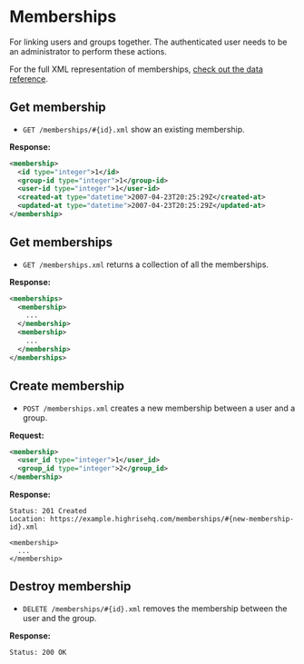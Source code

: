 Memberships
===========

For linking users and groups together. The authenticated user needs to be an administrator to perform these actions.

For the full XML representation of memberships, [check out the data reference](https://github.com/37signals/highrise-api/blob/master/sections/data_reference.md#membership).


Get membership
--------------

* `GET /memberships/#{id}.xml` show an existing membership.

**Response:**

``` xml
<membership>
  <id type="integer">1</id>
  <group-id type="integer">1</group-id>
  <user-id type="integer">1</user-id>
  <created-at type="datetime">2007-04-23T20:25:29Z</created-at>
  <updated-at type="datetime">2007-04-23T20:25:29Z</updated-at>
</membership>
```


Get memberships
---------------

* `GET /memberships.xml` returns a collection of all the memberships.

**Response:**

``` xml
<memberships>
  <membership>
    ...
  </membership>
  <membership>
    ...
  </membership>
</memberships>
```


Create membership
-----------------

* `POST /memberships.xml` creates a new membership between a user and a group.

**Request:**

``` xml
<membership>
  <user_id type="integer">1</user_id>
  <group_id type="integer">2</group_id>
</membership>
```

**Response:**

    Status: 201 Created
    Location: https://example.highrisehq.com/memberships/#{new-membership-id}.xml

    <membership>
      ...
    </membership>


Destroy membership
------------------

* `DELETE /memberships/#{id}.xml` removes the membership between the user and the group.

**Response:**

    Status: 200 OK
